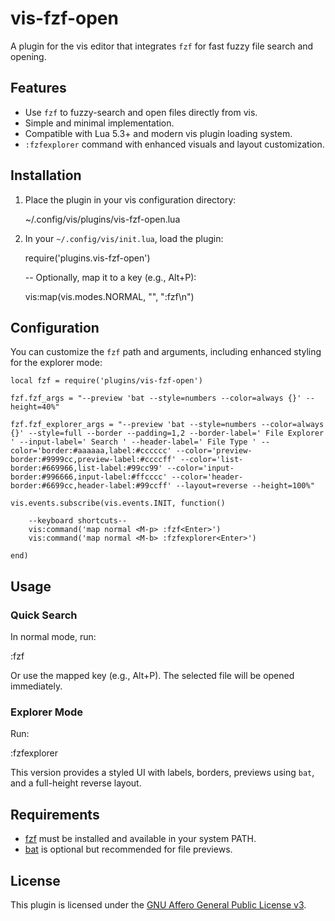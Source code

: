# vis-fzf-open

A plugin for the vis editor that integrates `fzf` for fast fuzzy file search and opening.

## Features

*   Use `fzf` to fuzzy-search and open files directly from vis.
*   Simple and minimal implementation.
*   Compatible with Lua 5.3+ and modern vis plugin loading system.
*   `:fzfexplorer` command with enhanced visuals and layout customization.
    

## Installation

1.  Place the plugin in your vis configuration directory:
    
    ~/.config/vis/plugins/vis-fzf-open.lua
    
2.  In your `~/.config/vis/init.lua`, load the plugin:
    
    require('plugins.vis-fzf-open')
    
      
    
    \-- Optionally, map it to a key (e.g., Alt+P):
    
    vis:map(vis.modes.NORMAL, "<M-p>", ":fzf\\n")
    

## Configuration

You can customize the `fzf` path and arguments, including enhanced styling for the explorer mode:

```
local fzf = require('plugins/vis-fzf-open')

fzf.fzf_args = "--preview 'bat --style=numbers --color=always {}' --height=40%"

fzf.fzf_explorer_args = "--preview 'bat --style=numbers --color=always {}' --style=full --border --padding=1,2 --border-label=' File Explorer ' --input-label=' Search ' --header-label=' File Type ' --color='border:#aaaaaa,label:#cccccc' --color='preview-border:#9999cc,preview-label:#ccccff' --color='list-border:#669966,list-label:#99cc99' --color='input-border:#996666,input-label:#ffcccc' --color='header-border:#6699cc,header-label:#99ccff' --layout=reverse --height=100%"

vis.events.subscribe(vis.events.INIT, function()

	--keyboard shortcuts--
	vis:command('map normal <M-p> :fzf<Enter>')
	vis:command('map normal <M-b> :fzfexplorer<Enter>')

end)
```

## Usage

### Quick Search

In normal mode, run:

:fzf

Or use the mapped key (e.g., Alt+P). The selected file will be opened immediately.

### Explorer Mode

Run:

:fzfexplorer

This version provides a styled UI with labels, borders, previews using `bat`, and a full-height reverse layout.

## Requirements

*   [fzf](https://github.com/junegunn/fzf) must be installed and available in your system PATH.
*   [bat](https://github.com/sharkdp/bat) is optional but recommended for file previews.
    

## License

This plugin is licensed under the [GNU Affero General Public License v3](https://www.gnu.org/licenses/agpl-3.0.html).